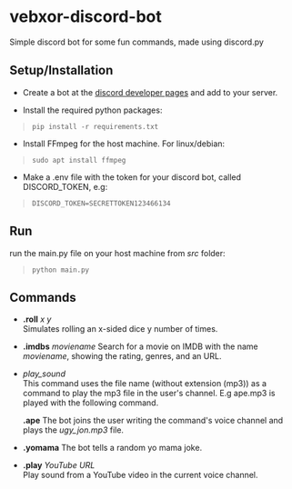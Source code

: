 # vebxor-discord-bot

Simple discord bot for some fun commands, made using discord.py

## Setup/Installation
- Create a bot at the [discord developer pages](https://discord.com/developers/applications) and add to your server.  
  

- Install the required python packages:  
>`pip install -r requirements.txt`   
     
   
- Install FFmpeg for the host machine. For linux/debian:  
>`sudo apt install ffmpeg`

- Make a .env file with the token for your discord bot, called DISCORD_TOKEN, e.g:
>`DISCORD_TOKEN=SECRETTOKEN123466134`
## Run
run the main.py file on your host machine from *src* folder:
>`python main.py`

## Commands

- **.roll** *x* *y*  
Simulates rolling an x-sided dice y number of times. 

- **.imdbs** *moviename*
Search for a movie on IMDB with the name *moviename*, showing the rating, genres, and an URL.

- *play_sound*  
  This command uses the file name (without extension (mp3)) as a command to play the mp3 file in the user's channel. E.g ape.mp3 is played with the following command.  
    
  **.ape**
  The bot joins the user writing the command's voice channel and plays the *ugy_jon.mp3* file.

- **.yomama**
The bot tells a random yo mama joke. 

- **.play** *YouTube URL*  
  Play sound from a YouTube video in the current voice channel.
